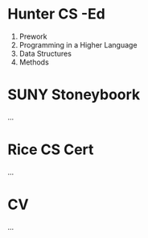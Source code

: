# Hunter CS -Ed
1. Prework
1. Programming in a Higher Language
1. Data Structures
1. Methods


# SUNY Stoneyboork
...

# Rice CS Cert
...

# CV
...
